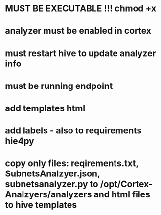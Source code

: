 # MUST BE EXECUTABLE !!! chmod +x
# analyzer must be enabled in cortex
# must restart hive to update analyzer info
# must be running endpoint
# add templates html
# add labels - also to requirements hie4py
# copy only files: reqirements.txt, SubnetsAnalzyer.json, subnetsanalyzer.py to /opt/Cortex-Analzyers/analyzers and html files to hive templates